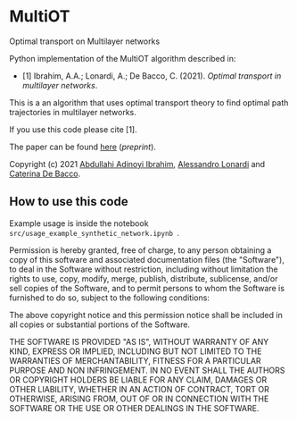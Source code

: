 # MultiOT
Optimal transport on Multilayer networks

Python implementation of the MultiOT algorithm described in:

- [1] Ibrahim, A.A.; Lonardi, A.; De Bacco, C. (2021). *Optimal transport in multilayer networks*.  

This is a an algorithm that uses optimal transport theory to find optimal path trajectories in multilayer networks. 

If you use this code please cite [1].   

The paper can be found [here](https://arxiv.org/abs/) (_preprint_).  

Copyright (c) 2021 [Abdullahi Adinoyi Ibrahim](https://github.com/aadinoyiibrahim), [Alessandro Lonardi](https://github.com/aleable) and [Caterina De Bacco](http://cdebacco.com).

## How to use this code
Example usage is inside the notebook `src/usage_example_synthetic_network.ipynb `. 


Permission is hereby granted, free of charge, to any person obtaining a copy of this software and associated documentation files (the "Software"), to deal in the Software without restriction, including without limitation the rights to use, copy, modify, merge, publish, distribute, sublicense, and/or sell copies of the Software, and to permit persons to whom the Software is furnished to do so, subject to the following conditions:

The above copyright notice and this permission notice shall be included in all copies or substantial portions of the Software.

THE SOFTWARE IS PROVIDED "AS IS", WITHOUT WARRANTY OF ANY KIND, EXPRESS OR IMPLIED, INCLUDING BUT NOT LIMITED TO THE WARRANTIES OF MERCHANTABILITY, FITNESS FOR A PARTICULAR PURPOSE AND NON INFRINGEMENT. IN NO EVENT SHALL THE AUTHORS OR COPYRIGHT HOLDERS BE LIABLE FOR ANY CLAIM, DAMAGES OR OTHER LIABILITY, WHETHER IN AN ACTION OF CONTRACT, TORT OR OTHERWISE, ARISING FROM, OUT OF OR IN CONNECTION WITH THE SOFTWARE OR THE USE OR OTHER DEALINGS IN THE SOFTWARE.

